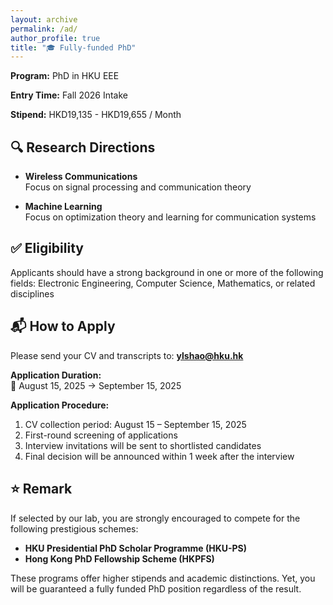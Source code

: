 ```yaml
---
layout: archive
permalink: /ad/
author_profile: true
title: "🎓 Fully-funded PhD"
---
```


**Program:** PhD in HKU EEE

**Entry Time:** Fall 2026 Intake  

**Stipend:** HKD19,135 - HKD19,655 / Month

## 🔍 Research Directions

- **Wireless Communications**  
  Focus on signal processing and communication theory

- **Machine Learning**  
  Focus on optimization theory and learning for communication systems

## ✅ Eligibility

Applicants should have a strong background in one or more of the following fields: Electronic Engineering, Computer Science, Mathematics, or related disciplines

## 📬 How to Apply

Please send your CV and transcripts to: **ylshao@hku.hk**

**Application Duration:**  
📅 August 15, 2025 → September 15, 2025

**Application Procedure:**
1. CV collection period: August 15 – September 15, 2025  
2. First-round screening of applications  
3. Interview invitations will be sent to shortlisted candidates  
4. Final decision will be announced within 1 week after the interview


## ⭐ Remark

If selected by our lab, you are strongly encouraged to compete for the following prestigious schemes:
- **HKU Presidential PhD Scholar Programme (HKU-PS)**  
- **Hong Kong PhD Fellowship Scheme (HKPFS)**  

These programs offer higher stipends and academic distinctions. Yet, you will be guaranteed a fully funded PhD position regardless of the result.




